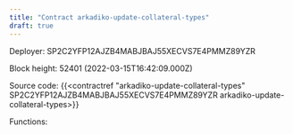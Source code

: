 ```yaml
---
title: "Contract arkadiko-update-collateral-types"
draft: true
---
```

Deployer: SP2C2YFP12AJZB4MABJBAJ55XECVS7E4PMMZ89YZR


 



Block height: 52401 (2022-03-15T16:42:09.000Z)

Source code: {{<contractref "arkadiko-update-collateral-types" SP2C2YFP12AJZB4MABJBAJ55XECVS7E4PMMZ89YZR arkadiko-update-collateral-types>}}

Functions:


